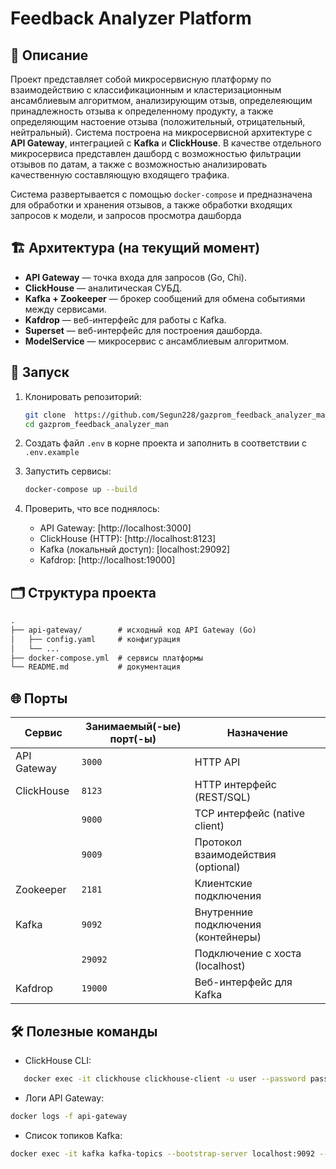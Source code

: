 # Feedback Analyzer Platform

## 📌 Описание

Проект представляет собой микросервисную платформу по взаимодействию с классификационным и кластеризационным ансамблиевым алгоритмом, анализирующим отзыв, определеяющим принадлежность отзыва к определенному продукту, а также определяющим настоение отзыва (положительный, отрицательный, нейтральный). Система построена на микросервисной архитектуре  с **API Gateway**, интеграцией с **Kafka** и **ClickHouse**. В качестве отдельного микросервиса представлен дашборд с возможностью фильтрации отзывов по датам, а также с возможностью анализировать качественную составляющую входящего трафика.

Система развертывается с помощью `docker-compose` и предназначена для обработки и хранения отзывов, а также обработки входящих запросов к модели, и запросов просмотра дашборда

## 🏗️ Архитектура (на текущий момент)

- **API Gateway** — точка входа для запросов (Go, Chi).
- **ClickHouse** — аналитическая СУБД.
- **Kafka + Zookeeper** — брокер сообщений для обмена событиями между сервисами.
- **Kafdrop** — веб-интерфейс для работы с Kafka.
- **Superset** — веб-интерфейс для построения дашборда.
- **ModelService** — микросервис с ансамблиевым алгоритмом.

## 🚀 Запуск

1. Клонировать репозиторий:

   ```bash
   git clone  https://github.com/Segun228/gazprom_feedback_analyzer_man
   cd gazprom_feedback_analyzer_man
   ```

1. Создать файл `.env` в корне проекта и заполнить в соответствии с `.env.example`

1. Запустить сервисы:

    ```bash
    docker-compose up --build
    ```

1. Проверить, что все поднялось:

   - API Gateway: [http://localhost:3000]
   - ClickHouse (HTTP): [http://localhost:8123]
   - Kafka (локальный доступ): [localhost:29092]
   - Kafdrop: [http://localhost:19000]

## 🗂️ Структура проекта

```markdown
.
├── api-gateway/        # исходный код API Gateway (Go)
│   ├── config.yaml     # конфигурация
│   └── ...
├── docker-compose.yml  # сервисы платформы
└── README.md           # документация
```

## 🌐 Порты

| Сервис      | Занимаемый(-ые) порт(-ы) | Назначение                          |
| ----------- | ------------------------ | ----------------------------------- |
| API Gateway | `3000`                   | HTTP API                            |
| ClickHouse  | `8123`                   | HTTP интерфейс (REST/SQL)           |
|             | `9000`                   | TCP интерфейс (native client)       |
|             | `9009`                   | Протокол взаимодействия (optional)  |
| Zookeeper   | `2181`                   | Клиентские подключения              |
| Kafka       | `9092`                   | Внутренние подключения (контейнеры) |
|             | `29092`                  | Подключение с хоста (localhost)     |
| Kafdrop     | `19000`                  | Веб-интерфейс для Kafka             |

## 🛠️ Полезные команды

- ClickHouse CLI:

```bash
   docker exec -it clickhouse clickhouse-client -u user --password password
```

- Логи API Gateway:

```bash
docker logs -f api-gateway
```

- Список топиков Kafka:

```bash
docker exec -it kafka kafka-topics --bootstrap-server localhost:9092 --list
```

